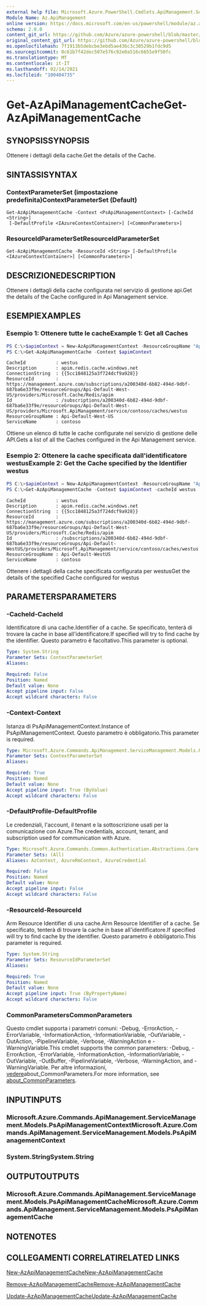 ```yaml
---
external help file: Microsoft.Azure.PowerShell.Cmdlets.ApiManagement.ServiceManagement.dll-Help.xml
Module Name: Az.ApiManagement
online version: https://docs.microsoft.com/en-us/powershell/module/az.apimanagement/get-azapimanagementcache
schema: 2.0.0
content_git_url: https://github.com/Azure/azure-powershell/blob/master/src/ApiManagement/ApiManagement/help/Get-AzApiManagementCache.md
original_content_git_url: https://github.com/Azure/azure-powershell/blob/master/src/ApiManagement/ApiManagement/help/Get-AzApiManagementCache.md
ms.openlocfilehash: 7f1913b5debcbe3ebd5ae436c3c30529b1fdc9d5
ms.sourcegitcommit: 0c61b7f42dec507e576c92e0a516c6655e9f50fc
ms.translationtype: MT
ms.contentlocale: it-IT
ms.lasthandoff: 02/14/2021
ms.locfileid: "100404735"
---
```

# <span data-ttu-id="ef9d7-101">Get-AzApiManagementCache</span><span class="sxs-lookup"><span data-stu-id="ef9d7-101">Get-AzApiManagementCache</span></span>

## <span data-ttu-id="ef9d7-102">SYNOPSIS</span><span class="sxs-lookup"><span data-stu-id="ef9d7-102">SYNOPSIS</span></span>
<span data-ttu-id="ef9d7-103">Ottenere i dettagli della cache.</span><span class="sxs-lookup"><span data-stu-id="ef9d7-103">Get the details of the Cache.</span></span>

## <span data-ttu-id="ef9d7-104">SINTASSI</span><span class="sxs-lookup"><span data-stu-id="ef9d7-104">SYNTAX</span></span>

### <span data-ttu-id="ef9d7-105">ContextParameterSet (impostazione predefinita)</span><span class="sxs-lookup"><span data-stu-id="ef9d7-105">ContextParameterSet (Default)</span></span>
```
Get-AzApiManagementCache -Context <PsApiManagementContext> [-CacheId <String>]
 [-DefaultProfile <IAzureContextContainer>] [<CommonParameters>]
```

### <span data-ttu-id="ef9d7-106">ResourceIdParameterSet</span><span class="sxs-lookup"><span data-stu-id="ef9d7-106">ResourceIdParameterSet</span></span>
```
Get-AzApiManagementCache -ResourceId <String> [-DefaultProfile <IAzureContextContainer>] [<CommonParameters>]
```

## <span data-ttu-id="ef9d7-107">DESCRIZIONE</span><span class="sxs-lookup"><span data-stu-id="ef9d7-107">DESCRIPTION</span></span>
<span data-ttu-id="ef9d7-108">Ottenere i dettagli della cache configurata nel servizio di gestione api.</span><span class="sxs-lookup"><span data-stu-id="ef9d7-108">Get the details of the Cache configured in Api Management service.</span></span>

## <span data-ttu-id="ef9d7-109">ESEMPI</span><span class="sxs-lookup"><span data-stu-id="ef9d7-109">EXAMPLES</span></span>

### <span data-ttu-id="ef9d7-110">Esempio 1: Ottenere tutte le cache</span><span class="sxs-lookup"><span data-stu-id="ef9d7-110">Example 1: Get all Caches</span></span>
```powershell
PS C:\>$apimContext = New-AzApiManagementContext -ResourceGroupName "Api-Default-WestUS" -ServiceName "contoso"
PS C:\>Get-AzApiManagementCache -Context $apimContext
```

```
CacheId           : westus
Description       : apim.redis.cache.windows.net
ConnectionString  : {{5cc1848125a3f724dcf9a928}}
ResourceId        : https://management.azure.com/subscriptions/a200340d-6b82-494d-9dbf-687ba6e33f9e/resourceGroups/Api-Default-West-US/providers/Microsoft.Cache/Redis/apim
Id                : /subscriptions/a200340d-6b82-494d-9dbf-687ba6e33f9e/resourceGroups/Api-Default-West-US/providers/Microsoft.ApiManagement/service/contoso/caches/westus
ResourceGroupName : Api-Default-West-US
ServiceName       : contoso
```

<span data-ttu-id="ef9d7-111">Ottiene un elenco di tutte le cache configurate nel servizio di gestione delle API.</span><span class="sxs-lookup"><span data-stu-id="ef9d7-111">Gets a list of all the Caches configured in the Api Management service.</span></span>

### <span data-ttu-id="ef9d7-112">Esempio 2: Ottenere la cache specificata dall'identificatore westus</span><span class="sxs-lookup"><span data-stu-id="ef9d7-112">Example 2: Get the Cache specified by the Identifier westus</span></span>
```powershell
PS C:\>$apimContext = New-AzApiManagementContext -ResourceGroupName "Api-Default-WestUS" -ServiceName "contoso"
PS C:\>Get-AzApiManagementCache -Context $apimContext -cacheId westus
```

```
CacheId           : westus
Description       : apim.redis.cache.windows.net
ConnectionString  : {{5cc1848125a3f724dcf9a928}}
ResourceId        : https://management.azure.com/subscriptions/a200340d-6b82-494d-9dbf-687ba6e33f9e/resourceGroups/Api-Default-West-US/providers/Microsoft.Cache/Redis/apim
Id                : /subscriptions/a200340d-6b82-494d-9dbf-687ba6e33f9e/resourceGroups/Api-Default-WestUS/providers/Microsoft.ApiManagement/service/contoso/caches/westus
ResourceGroupName : Api-Default-WestUS
ServiceName       : contoso
```

<span data-ttu-id="ef9d7-113">Ottenere i dettagli della cache specificata configurata per westus</span><span class="sxs-lookup"><span data-stu-id="ef9d7-113">Get the details of the specified Cache configured for westus</span></span>

## <span data-ttu-id="ef9d7-114">PARAMETERS</span><span class="sxs-lookup"><span data-stu-id="ef9d7-114">PARAMETERS</span></span>

### <span data-ttu-id="ef9d7-115">-CacheId</span><span class="sxs-lookup"><span data-stu-id="ef9d7-115">-CacheId</span></span>
<span data-ttu-id="ef9d7-116">Identificatore di una cache.</span><span class="sxs-lookup"><span data-stu-id="ef9d7-116">Identifier of a cache.</span></span>
<span data-ttu-id="ef9d7-117">Se specificato, tenterà di trovare la cache in base all'identificatore.</span><span class="sxs-lookup"><span data-stu-id="ef9d7-117">If specified will try to find cache by the identifier.</span></span>
<span data-ttu-id="ef9d7-118">Questo parametro è facoltativo.</span><span class="sxs-lookup"><span data-stu-id="ef9d7-118">This parameter is optional.</span></span>

```yaml
Type: System.String
Parameter Sets: ContextParameterSet
Aliases:

Required: False
Position: Named
Default value: None
Accept pipeline input: False
Accept wildcard characters: False
```

### <span data-ttu-id="ef9d7-119">-Context</span><span class="sxs-lookup"><span data-stu-id="ef9d7-119">-Context</span></span>
<span data-ttu-id="ef9d7-120">Istanza di PsApiManagementContext.</span><span class="sxs-lookup"><span data-stu-id="ef9d7-120">Instance of PsApiManagementContext.</span></span>
<span data-ttu-id="ef9d7-121">Questo parametro è obbligatorio.</span><span class="sxs-lookup"><span data-stu-id="ef9d7-121">This parameter is required.</span></span>

```yaml
Type: Microsoft.Azure.Commands.ApiManagement.ServiceManagement.Models.PsApiManagementContext
Parameter Sets: ContextParameterSet
Aliases:

Required: True
Position: Named
Default value: None
Accept pipeline input: True (ByValue)
Accept wildcard characters: False
```

### <span data-ttu-id="ef9d7-122">-DefaultProfile</span><span class="sxs-lookup"><span data-stu-id="ef9d7-122">-DefaultProfile</span></span>
<span data-ttu-id="ef9d7-123">Le credenziali, l'account, il tenant e la sottoscrizione usati per la comunicazione con Azure.</span><span class="sxs-lookup"><span data-stu-id="ef9d7-123">The credentials, account, tenant, and subscription used for communication with Azure.</span></span>

```yaml
Type: Microsoft.Azure.Commands.Common.Authentication.Abstractions.Core.IAzureContextContainer
Parameter Sets: (All)
Aliases: AzContext, AzureRmContext, AzureCredential

Required: False
Position: Named
Default value: None
Accept pipeline input: False
Accept wildcard characters: False
```

### <span data-ttu-id="ef9d7-124">-ResourceId</span><span class="sxs-lookup"><span data-stu-id="ef9d7-124">-ResourceId</span></span>
<span data-ttu-id="ef9d7-125">Arm Resource Identifier di una cache.</span><span class="sxs-lookup"><span data-stu-id="ef9d7-125">Arm Resource Identifier of a cache.</span></span> <span data-ttu-id="ef9d7-126">Se specificato, tenterà di trovare la cache in base all'identificatore.</span><span class="sxs-lookup"><span data-stu-id="ef9d7-126">If specified will try to find cache by the identifier.</span></span> <span data-ttu-id="ef9d7-127">Questo parametro è obbligatorio.</span><span class="sxs-lookup"><span data-stu-id="ef9d7-127">This parameter is required.</span></span>

```yaml
Type: System.String
Parameter Sets: ResourceIdParameterSet
Aliases:

Required: True
Position: Named
Default value: None
Accept pipeline input: True (ByPropertyName)
Accept wildcard characters: False
```

### <span data-ttu-id="ef9d7-128">CommonParameters</span><span class="sxs-lookup"><span data-stu-id="ef9d7-128">CommonParameters</span></span>
<span data-ttu-id="ef9d7-129">Questo cmdlet supporta i parametri comuni: -Debug, -ErrorAction, -ErrorVariable, -InformationAction, -InformationVariable, -OutVariable, -OutAction, -PipelineVariable, -Verbose, -WarningAction e -WarningVariable.</span><span class="sxs-lookup"><span data-stu-id="ef9d7-129">This cmdlet supports the common parameters: -Debug, -ErrorAction, -ErrorVariable, -InformationAction, -InformationVariable, -OutVariable, -OutBuffer, -PipelineVariable, -Verbose, -WarningAction, and -WarningVariable.</span></span> <span data-ttu-id="ef9d7-130">Per altre informazioni, [vedere](https://go.microsoft.com/fwlink/?LinkID=113216)about_CommonParameters.</span><span class="sxs-lookup"><span data-stu-id="ef9d7-130">For more information, see [about_CommonParameters](https://go.microsoft.com/fwlink/?LinkID=113216).</span></span>

## <span data-ttu-id="ef9d7-131">INPUT</span><span class="sxs-lookup"><span data-stu-id="ef9d7-131">INPUTS</span></span>

### <span data-ttu-id="ef9d7-132">Microsoft.Azure.Commands.ApiManagement.ServiceManagement.Models.PsApiManagementContext</span><span class="sxs-lookup"><span data-stu-id="ef9d7-132">Microsoft.Azure.Commands.ApiManagement.ServiceManagement.Models.PsApiManagementContext</span></span>

### <span data-ttu-id="ef9d7-133">System.String</span><span class="sxs-lookup"><span data-stu-id="ef9d7-133">System.String</span></span>

## <span data-ttu-id="ef9d7-134">OUTPUT</span><span class="sxs-lookup"><span data-stu-id="ef9d7-134">OUTPUTS</span></span>

### <span data-ttu-id="ef9d7-135">Microsoft.Azure.Commands.ApiManagement.ServiceManagement.Models.PsApiManagementCache</span><span class="sxs-lookup"><span data-stu-id="ef9d7-135">Microsoft.Azure.Commands.ApiManagement.ServiceManagement.Models.PsApiManagementCache</span></span>

## <span data-ttu-id="ef9d7-136">NOTE</span><span class="sxs-lookup"><span data-stu-id="ef9d7-136">NOTES</span></span>

## <span data-ttu-id="ef9d7-137">COLLEGAMENTI CORRELATI</span><span class="sxs-lookup"><span data-stu-id="ef9d7-137">RELATED LINKS</span></span>

[<span data-ttu-id="ef9d7-138">New-AzApiManagementCache</span><span class="sxs-lookup"><span data-stu-id="ef9d7-138">New-AzApiManagementCache</span></span>](./New-AzApiManagementCache.md)

[<span data-ttu-id="ef9d7-139">Remove-AzApiManagementCache</span><span class="sxs-lookup"><span data-stu-id="ef9d7-139">Remove-AzApiManagementCache</span></span>](./Remove-AzApiManagementCache.md)

[<span data-ttu-id="ef9d7-140">Update-AzApiManagementCache</span><span class="sxs-lookup"><span data-stu-id="ef9d7-140">Update-AzApiManagementCache</span></span>](./Update-AzApiManagementCache.md)
